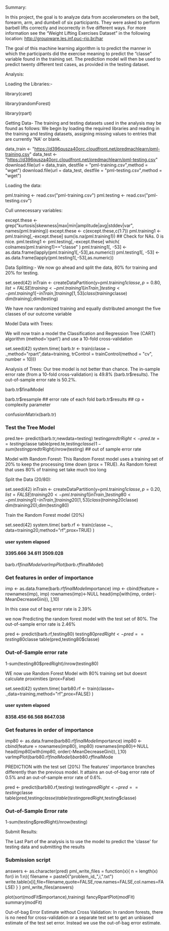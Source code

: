 Summary:

In this project, the goal is to analyze data from accelerometers on the belt, forearm, arm, and dumbell of six participants. They were asked to perform barbell lifts correctly and incorrectly in five different ways. For more information see the “Weight Lifting Exercises Dataset” in the following location:
http://groupware.les.inf.puc-rio.br/har

The goal of this machine learning algorithm is to predict the manner in which the participants did the exercise meaning  to predict the “classe” variable found in the training set. The prediction model will then be used to predict twenty different test cases, as provided in the testing dataset.

Analysis:

Loading the Libraries:-

library(caret)

library(randomForest)

library(rpart)



Getting Data-
The training and testing datasets used in the analysis may be found as follows:
We begin by loading the required libraries and reading in the training and testing datasets, assigning missing values to entries that are currently 'NA' or blank.

data_train <- "https://d396qusza40orc.cloudfront.net/predmachlearn/pml-training.csv"
data_test <- "https://d396qusza40orc.cloudfront.net/predmachlearn/pml-testing.csv"
download.file(url = data_train, destfile = "pml-training.csv",method = "wget")
download.file(url = data_test, destfile = "pml-testing.csv",method = "wget")

Loading the data:

pml.training <- read.csv("pml-training.csv")
pml.testing <- read.csv("pml-testing.csv")

Cull unnecessary variables:

except.these <- grep("kurtosis|skewness|max|min|amplitude|avg|stddev|var", names(pml.training))
except.these <- c(except.these,c(1:7))
pml.training1 <- pml.training[,-except.these]
sum(is.na(pml.training1))  ## Check for NAs. 0 is nice.
pml.testing1 <- pml.testing[,-except.these]
which( colnames(pml.training1)=="classe" )
pml.training1[, -53] <- as.data.frame(lapply(pml.training1[,-53],as.numeric))
pml.testing1[, -53] <- as.data.frame(lapply(pml.testing1[,-53],as.numeric))


Data Splitting:-
We now go ahead and split the data, 80% for training and 20% for testing.

set.seed(42)
inTrain <- createDataPartition(y=pml.training1$classe, p=0.80, list=FALSE)
training <- pml.training1[inTrain,]
testing <- pml.training1[-inTrain,]
training[1,53]
class(training$classe)
dim(training);dim(testing)

We have now randomized training and equally distributed amongst the five classes of our outcome variable

Model Data with Trees:

We will now train a model the Classification and Regression Tree (CART) algorithm (method='rpart') and use a 10-fold cross-validation 

set.seed(42)
system.time( barb.tr <- train(classe ~ .,method="rpart",data=training, trControl = trainControl(method = "cv", number = 10)))

Analysis of Trees:
Our tree model is not better than chance. The in-sample error rate (from a 10-fold cross-validation) is 49.8% (barb.tr$results). The out-of-sample error rate is 50.2%.

barb.tr$finalModel

barb.tr$resample ## error rate of each fold
barb.tr$results ## cp = complexity parameter

confusionMatrix(barb.tr)

### Test the Tree Model ###
pred.te<- predict(barb.tr,newdata=testing)
testing$predtrRight <- pred.te==testing$classe
table(pred.te,testing$classe)
1-sum(testing$predtrRight)/nrow(testing)  ## out of sample error rate


Model with Random Forest:
This Random Forest model uses a training set of 20% to keep the processing time down (prox = TRUE). As Random forest that uses 80% of training set take much too long 

Split the Data (20/80):

set.seed(42)
inTrain <- createDataPartition(y=pml.training1$classe, p=0.20, list=FALSE)
training20 <- pml.training1[inTrain,]
testing80 <- pml.training1[-inTrain,]
training20[1,53]
class(training20$classe)
dim(training20);dim(testing80)

Train the Random Forest model (20%)

set.seed(42)
system.time( barb.rf <- train(classe ~., data=training20,method="rf",prox=TRUE) )
####     user   system  elapsed 
#### 3395.666   34.611 3509.028 
barb.rf$finalModel
varImpPlot(barb.rf$finalModel)

### Get features in order of importance ###
imp <- as.data.frame(barb.rf$finalModel$importance)
imp <- cbind(feature = rownames(imp), imp)
rownames(imp)<-NULL
head(imp[with(imp, order(-MeanDecreaseGini)), ],10)

In this case out of bag error rate is 2.39%


we now Predicting the random forest model with the test set of 80%. The out-of-sample error rate is 2.46%

pred <- predict(barb.rf,testing80)
testing80$predRight <- pred==testing80$classe
table(pred,testing80$classe)

### Out-of-Sample error rate ###
1-sum(testing80$predRight)/nrow(testing80)

WE now use Random Forest Model with 80% training set but doesnt calculate proximities
(prox=False)

set.seed(42)
system.time( barb80.rf <- train(classe~ .,data=training,method="rf",prox=FALSE) )
####     user   system  elapsed 
#### 8358.456   66.568 8647.038 
### Get features in order of importance ###
imp80 <- as.data.frame(barb80.rf$finalModel$importance)
imp80 <- cbind(feature = rownames(imp80), imp80)
rownames(imp80)<-NULL
head(imp80[with(imp80, order(-MeanDecreaseGini)), ],10)
varImpPlot(barb80.rf$finalModel)
barb80.rf$finalMode

PREDICTION with the test set (20%)
The features' importance branches differently than the previous model. It attains an out-of-bag error rate of 0.5% and an out-of-sample error rate of 0.6%.

pred <- predict(barb80.rf,testing)
testing$predRight <- pred==testing$classe
table(pred,testing$classe)
table(testing$predRight,testing$classe)
### Out-of-Sample Error rate ###
1-sum(testing$predRight)/nrow(testing)

Submit Results:

The Last Part of the analysis is to use the model to predict the 'classe' for testing data and submitting the results

### Submission script ###
answers <- as.character(pred)
pml_write_files = function(x){
  n = length(x)
  for(i in 1:n){
    filename = paste0("problem_id_",i,".txt")
    write.table(x[i],file=filename,quote=FALSE,row.names=FALSE,col.names=FALSE)
  }
}
pml_write_files(answers)

plot(sort(modFit$importance),training) 
fancyRpartPlot(modFit)
summary(modFit)

Out-of-bag Error Estimate without Cross Validation:
In random forests, there is no need for cross-validation or a separate test set to get an unbiased estimate of the test set error. Instead we use the out-of-bag error estimate.










